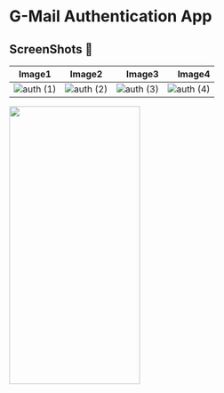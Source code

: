 # G-Mail Authentication App

## ScreenShots 📸 


 Image1                  | Image2                       |  Image3                       |  Image4             |
:-------------------------:|:----------------------------:|------------------------------:|----------------------------:|
![auth (1)](https://user-images.githubusercontent.com/29271760/102008864-7f2d7000-3d59-11eb-87bc-7ca5d2384bc1.jpg)   | ![auth (2)](https://user-images.githubusercontent.com/29271760/102008867-85bbe780-3d59-11eb-81f8-4acc34612fc2.jpg)    |  ![auth (3)](https://user-images.githubusercontent.com/29271760/102008873-8eacb900-3d59-11eb-938e-1a1373029eb2.jpg)     | ![auth (4)](https://user-images.githubusercontent.com/29271760/102008876-92d8d680-3d59-11eb-8a7f-2b4b906532f4.jpg)  |
  
<img src="https://user-images.githubusercontent.com/29271760/102008879-99ffe480-3d59-11eb-813f-42e9ae2b7fac.jpg" width="235" height="500">
